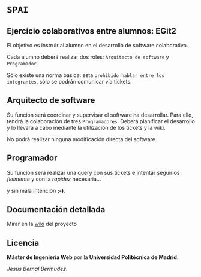 # `SPAI`
## Ejercicio colaborativos entre alumnos: EGit2
El objetivo es instruir al alumno en el desarrollo de software colaborativo.

Cada alumno deberá realizar dos roles: `Arquitecto de software` y `Programador`.

Sólo existe una norma básica: esta `prohibido hablar entre los integrantes`, sólo se podrán comunicar vía tickets.

## Arquitecto de software
Su función será coordinar y supervisar el software ha desarrollar.
Para ello, tendrá la colaboración de tres `Programadores`.
Deberá planificar el desarrollo y lo llevará a cabo mediante la utilización de los tickets y la wiki.

No podrá realizar ninguna modificación directa del software.

## Programador
Su función será realizar una query con sus tickets e intentar seguirlos *fielmente* y con la *rapidez* necesaria...

y sin mala intención **;-)**.

## Documentación detallada
Mirar en la [wiki][] del proyecto

## Licencia
**Máster de Ingeniería Web** por la **Universidad Politécnica de Madrid**.

*Jesús Bernal Bermúdez*.

[wiki]:https://github.com/miw-upm/EGit2/wiki
